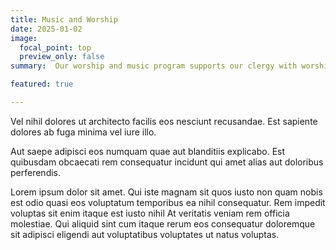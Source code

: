 ```yaml
---
title: Music and Worship
date: 2025-01-02
image:
  focal_point: top
  preview_only: false
summary:  Our worship and music program supports our clergy with worship activities and a lot of "joyful noise!"

featured: true  

---
```



Vel nihil dolores ut architecto facilis eos nesciunt recusandae. Est sapiente dolores ab fuga minima vel iure illo.

Aut saepe adipisci eos numquam quae aut blanditiis explicabo. Est quibusdam obcaecati rem consequatur incidunt qui amet alias aut doloribus perferendis.

Lorem ipsum dolor sit amet. Qui iste magnam sit quos iusto non quam nobis est odio quasi eos voluptatum temporibus ea nihil consequatur. Rem impedit voluptas sit enim itaque est iusto nihil At veritatis veniam rem officia molestiae. Qui aliquid sint cum itaque rerum eos consequatur doloremque sit adipisci eligendi aut voluptatibus voluptates ut natus voluptas.

